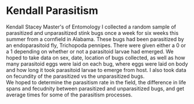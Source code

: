 # Kendall Parasitism 
Kendall Stacey
Master's of Entomology
I collected a random sample of parasitized and unparasitized stink bugs once a week for six weeks this summer from a cornfield in Alabama. 
These bugs had been parasitized by an endoparasitoid fly, Trichopoda pennipes. 
There were given either a 0 or a 1 depending on whether or not a parasitoid larvae had emerged. 
We hoped to take data on sex, date, location of bugs collected, as well as how many parasitoid eggs were laid on each bug, where eggs were laid on body and how long it took parasitoid larvae to emerge from host. 
I also took data on fecundity of the parasitized vs the unparasitized bugs.  
We hoped to determine the parasitism rate in the field, the difference in life spans and fecudnity between parasitized and unparasitized bugs, and get average times for some of the parasitism processes.
